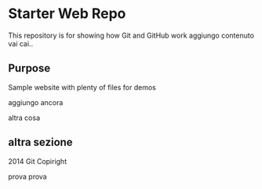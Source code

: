 # Starter Web Repo

This repository is for showing how Git and GitHub work
aggiungo contenuto
vai cai..
## Purpose

Sample website with plenty of files for demos

aggiungo ancora

altra cosa
## altra sezione



2014 Git Copiright


prova prova
